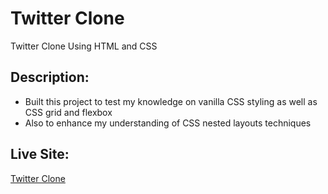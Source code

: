 # Twitter Clone

Twitter Clone Using HTML and CSS

## Description:

- Built this project to test my knowledge on vanilla CSS styling as well as CSS grid and flexbox
- Also to enhance my understanding of CSS nested layouts techniques

## Live Site:

[Twitter Clone](https://abdeladimch.github.io/twitter-clone/)
